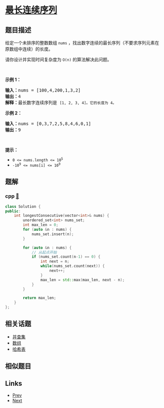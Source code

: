 
# [最长连续序列](https://leetcode-cn.com/problems/longest-consecutive-sequence)

## 题目描述

<p>给定一个未排序的整数数组 <code>nums</code> ，找出数字连续的最长序列（不要求序列元素在原数组中连续）的长度。</p>

<p>请你设计并实现时间复杂度为 <code>O(n)</code><em> </em>的算法解决此问题。</p>

<p> </p>

<p><strong>示例 1：</strong></p>

<pre>
<strong>输入：</strong>nums = [100,4,200,1,3,2]
<strong>输出：</strong>4
<strong>解释：</strong>最长数字连续序列是 <code>[1, 2, 3, 4]。它的长度为 4。</code></pre>

<p><strong>示例 2：</strong></p>

<pre>
<strong>输入：</strong>nums = [0,3,7,2,5,8,4,6,0,1]
<strong>输出：</strong>9
</pre>

<p> </p>

<p><strong>提示：</strong></p>

<ul>
	<li><code>0 <= nums.length <= 10<sup>5</sup></code></li>
	<li><code>-10<sup>9</sup> <= nums[i] <= 10<sup>9</sup></code></li>
</ul>


## 题解

### cpp [🔗](longest-consecutive-sequence.cpp) 
```cpp
class Solution {
public:
    int longestConsecutive(vector<int>& nums) {
        unordered_set<int> nums_set;
        int max_len = 0;
        for (auto &n : nums) {
            nums_set.insert(n);
        }

        for (auto &n : nums) {
            // 从起点开始
            if (nums_set.count(n-1) == 0) {
                int next = n;
                while(nums_set.count(next)) {
                    next++;
                }
                max_len = std::max(max_len, next - n);
            }
        }

        return max_len;
    }
};
```


## 相关话题

- [并查集](../../tags/union-find.md) 
- [数组](../../tags/array.md) 
- [哈希表](../../tags/hash-table.md) 


## 相似题目



## Links

- [Prev](../valid-palindrome/README.md) 
- [Next](../sum-root-to-leaf-numbers/README.md) 


